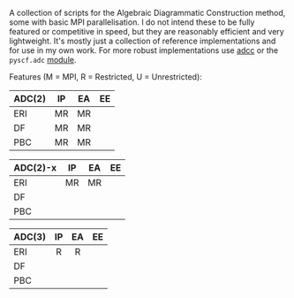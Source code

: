 A collection of scripts for the Algebraic Diagrammatic Construction method, some with basic MPI parallelisation.
I do not intend these to be fully featured or competitive in speed, but they are reasonably efficient and very lightweight.
It's mostly just a collection of reference implementations and for use in my own work.
For more robust implementations use [adcc](https://github.com/adc-connect/adcc) or the `pyscf.adc` [module](https://github.com/pyscf/pyscf/tree/master/pyscf/adc).

Features (M = MPI, R = Restricted, U = Unrestricted):

| ADC(2) | IP | EA | EE |
|--------|:--:|:--:|:--:|
| ERI    | MR | MR |    |
| DF     | MR | MR |    |
| PBC    | MR | MR |    |

| ADC(2)-x | IP | EA | EE |
|----------|:--:|:--:|:--:|
| ERI      | MR | MR |    |
| DF       |    |    |    |
| PBC      |    |    |    |

| ADC(3) | IP | EA | EE |
|--------|:--:|:--:|:--:|
| ERI    | R  | R  |    |
| DF     |    |    |    |
| PBC    |    |    |    |
